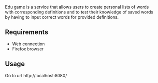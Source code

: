 Edu game is a service that allows users to create personal lists of words with corresponding definitions and to test their knowledge of saved words by having to input correct words for provided definitions.

## Requirements
* Web connection
* Firefox browser

## Usage
Go to url http://localhost:8080/
